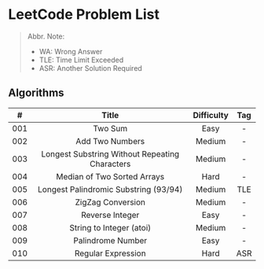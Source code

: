 # LeetCode Problem List
> Abbr. Note:
> * WA: Wrong Answer
> * TLE: Time Limit Exceeded
> * ASR: Another Solution Required
## Algorithms
| # | Title | Difficulty | Tag |
| :---: | :---: | :---: | :---: |
| 001 | Two Sum | Easy | - |
| 002 | Add Two Numbers | Medium | - |
| 003 | Longest Substring Without Repeating Characters | Medium | - |
| 004 | Median of Two Sorted Arrays | Hard | - |
| 005 | Longest Palindromic Substring (93/94) | Medium | TLE |
| 006 | ZigZag Conversion | Medium | - |
| 007 | Reverse Integer | Easy | - |
| 008 | String to Integer (atoi) | Medium | - |
| 009 | Palindrome Number | Easy | - |
| 010 | Regular Expression | Hard | ASR |